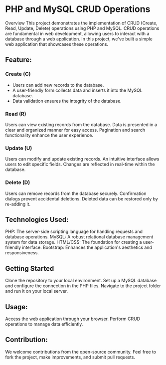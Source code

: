 <h1>PHP and MySQL CRUD Operations</h1>
Overview
This project demonstrates the implementation of CRUD (Create, Read, Update, Delete) operations using PHP and MySQL. CRUD operations are fundamental in web development, allowing users to interact with a database through a web application. In this project, we've built a simple web application that showcases these operations.

<h2>Feature:</h2>
<h3>Create (C)</h3>
<ul>
  <li>Users can add new records to the database.</li>
  <li>A user-friendly form collects data and inserts it into the MySQL database.</li>
  <li>Data validation ensures the integrity of the database.</li>
</ul>



<h3>Read (R)</h3>
Users can view existing records from the database.
Data is presented in a clear and organized manner for easy access.
Pagination and search functionality enhance the user experience.
<h3>Update (U)</h3>
Users can modify and update existing records.
An intuitive interface allows users to edit specific fields.
Changes are reflected in real-time within the database.
<h3>Delete (D)</h3>
Users can remove records from the database securely.
Confirmation dialogs prevent accidental deletions.
Deleted data can be restored only by re-adding it.
<h2>Technologies Used:</h2>
PHP: The server-side scripting language for handling requests and database operations.
MySQL: A robust relational database management system for data storage.
HTML/CSS: The foundation for creating a user-friendly interface.
Bootstrap: Enhances the application's aesthetics and responsiveness.
<h2>Getting Started</h2>
Clone the repository to your local environment.
Set up a MySQL database and configure the connection in the PHP files.
Navigate to the project folder and run it on your local server.
<h2>Usage:</h2>
Access the web application through your browser.
Perform CRUD operations to manage data efficiently.
<h2>Contribution:</h2>
We welcome contributions from the open-source community. Feel free to fork the project, make improvements, and submit pull requests.
